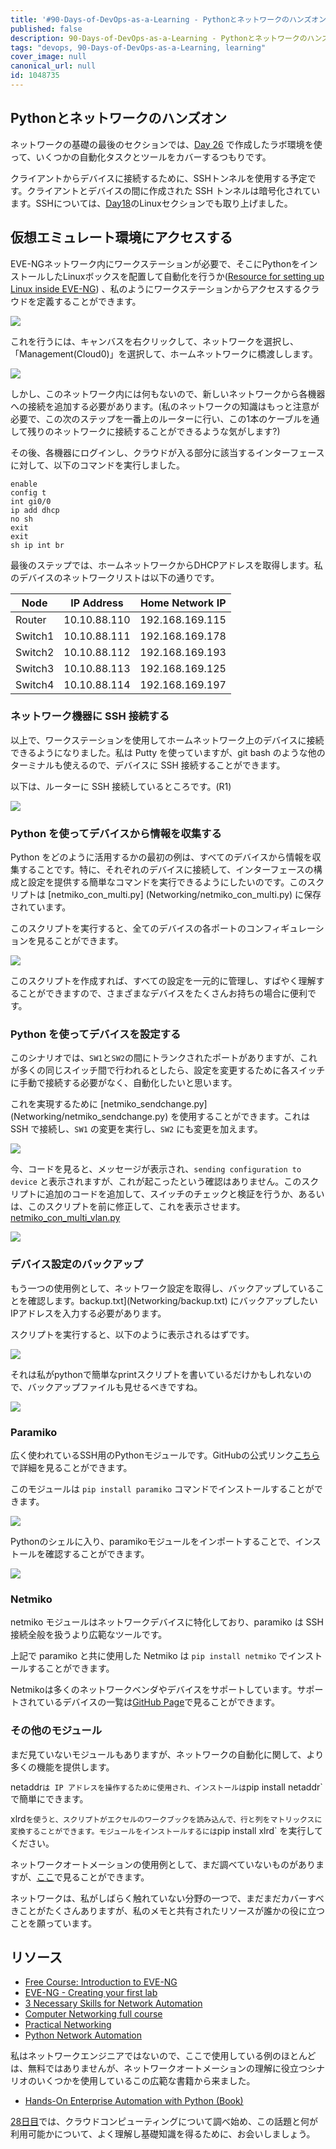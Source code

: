 ```yaml
---
title: '#90-Days-of-DevOps-as-a-Learning - Pythonとネットワークのハンズオン - 27日目'
published: false
description: 90-Days-of-DevOps-as-a-Learning - Pythonとネットワークのハンズオン
tags: "devops, 90-Days-of-DevOps-as-a-Learning, learning"
cover_image: null
canonical_url: null
id: 1048735
---
```

## Pythonとネットワークのハンズオン

ネットワークの基礎の最後のセクションでは、[Day 26](day26.md) で作成したラボ環境を使って、いくつかの自動化タスクとツールをカバーするつもりです。

クライアントからデバイスに接続するために、SSHトンネルを使用する予定です。クライアントとデバイスの間に作成された SSH トンネルは暗号化されています。SSHについては、[Day18](day18.md)のLinuxセクションでも取り上げました。

## 仮想エミュレート環境にアクセスする

EVE-NGネットワーク内にワークステーションが必要で、そこにPythonをインストールしたLinuxボックスを配置して自動化を行うか([Resource for setting up Linux inside EVE-NG](https://www.youtube.com/watch?v=3Qstk3zngrY)) 、私のようにワークステーションからアクセスするクラウドを定義することができます。

![](Images/Day27_Networking3.png)

これを行うには、キャンバスを右クリックして、ネットワークを選択し、「Management(Cloud0)」を選択して、ホームネットワークに橋渡しします。

![](Images/Day27_Networking4.png)

しかし、このネットワーク内には何もないので、新しいネットワークから各機器への接続を追加する必要があります。(私のネットワークの知識はもっと注意が必要で、この次のステップを一番上のルーターに行い、この1本のケーブルを通して残りのネットワークに接続することができるような気がします?)

その後、各機器にログインし、クラウドが入る部分に該当するインターフェースに対して、以下のコマンドを実行しました。

```
enable
config t
int gi0/0
ip add dhcp 
no sh 
exit 
exit
sh ip int br
```

最後のステップでは、ホームネットワークからDHCPアドレスを取得します。私のデバイスのネットワークリストは以下の通りです。

| Node        | IP Address  | Home Network IP  |
| ----------- | ----------- | -----------      |
| Router      | 10.10.88.110| 192.168.169.115  |
| Switch1     | 10.10.88.111| 192.168.169.178  |
| Switch2     | 10.10.88.112| 192.168.169.193  |
| Switch3     | 10.10.88.113| 192.168.169.125  |
| Switch4     | 10.10.88.114| 192.168.169.197  |

### ネットワーク機器に SSH 接続する

以上で、ワークステーションを使用してホームネットワーク上のデバイスに接続できるようになりました。私は Putty を使っていますが、git bash のような他のターミナルも使えるので、デバイスに SSH 接続することができます。

以下は、ルーターに SSH 接続しているところです。(R1)

![](Images/Day27_Networking5.png)

### Python を使ってデバイスから情報を収集する

Python をどのように活用するかの最初の例は、すべてのデバイスから情報を収集することです。特に、それぞれのデバイスに接続して、インターフェースの構成と設定を提供する簡単なコマンドを実行できるようにしたいのです。このスクリプトは [netmiko_con_multi.py] (Networking/netmiko_con_multi.py) に保存されています。

このスクリプトを実行すると、全てのデバイスの各ポートのコンフィギュレーションを見ることができます。

![](Images/Day27_Networking6.png)

このスクリプトを作成すれば、すべての設定を一元的に管理し、すばやく理解することができますので、さまざまなデバイスをたくさんお持ちの場合に便利です。

### Python を使ってデバイスを設定する

このシナリオでは、`SW1`と`SW2`の間にトランクされたポートがありますが、これが多くの同じスイッチ間で行われるとしたら、設定を変更するために各スイッチに手動で接続する必要がなく、自動化したいと思います。

これを実現するために [netmiko_sendchange.py] (Networking/netmiko_sendchange.py) を使用することができます。これは SSH で接続し、`SW1` の変更を実行し、`SW2` にも変更を加えます。

![](Images/Day27_Networking7.png)

今、コードを見ると、メッセージが表示され、`sending configuration to device` と表示されますが、これが起こったという確認はありません。このスクリプトに追加のコードを追加して、スイッチのチェックと検証を行うか、あるいは、このスクリプトを前に修正して、これを表示させます。[netmiko_con_multi_vlan.py](Networking/netmiko_con_multi_vlan.py)

![](Images/Day27_Networking8.png)

### デバイス設定のバックアップ

もう一つの使用例として、ネットワーク設定を取得し、バックアップしていることを確認します。backup.txt](Networking/backup.txt) にバックアップしたいIPアドレスを入力する必要があります。

スクリプトを実行すると、以下のように表示されるはずです。

![](Images/Day27_Networking9.png)

それは私がpythonで簡単なprintスクリプトを書いているだけかもしれないので、バックアップファイルも見せるべきですね。

![](Images/Day27_Networking10.png)

### Paramiko

広く使われているSSH用のPythonモジュールです。GitHubの公式リンク[こちら](https://github.com/paramiko/paramiko)で詳細を見ることができます。

このモジュールは `pip install paramiko` コマンドでインストールすることができます。

![](Images/Day27_Networking1.png)

Pythonのシェルに入り、paramikoモジュールをインポートすることで、インストールを確認することができます。

![](Images/Day27_Networking2.png)

### Netmiko

netmiko モジュールはネットワークデバイスに特化しており、paramiko は SSH 接続全般を扱うより広範なツールです。

上記で paramiko と共に使用した Netmiko は `pip install netmiko` でインストールすることができます。

Netmikoは多くのネットワークベンダやデバイスをサポートしています。サポートされているデバイスの一覧は[GitHub Page](https://github.com/ktbyers/netmiko#supports)で見ることができます。

### その他のモジュール

まだ見ていないモジュールもありますが、ネットワークの自動化に関して、より多くの機能を提供します。

netaddr` は IP アドレスを操作するために使用され、インストールは `pip install netaddr` で簡単にできます。

xlrd` を使うと、スクリプトがエクセルのワークブックを読み込んで、行と列をマトリックスに変換することができます。モジュールをインストールするには `pip install xlrd` を実行してください。

ネットワークオートメーションの使用例として、まだ調べていないものがありますが、[ここ](https://github.com/ktbyers/pynet/tree/master/presentations/dfwcug/examples)で見ることができます。

ネットワークは、私がしばらく触れていない分野の一つで、まだまだカバーすべきことがたくさんありますが、私のメモと共有されたリソースが誰かの役に立つことを願っています。

## リソース

- [Free Course: Introduction to EVE-NG](https://www.youtube.com/watch?v=g6B0f_E0NMg)
- [EVE-NG - Creating your first lab](https://www.youtube.com/watch?v=9dPWARirtK8)
- [3 Necessary Skills for Network Automation](https://www.youtube.com/watch?v=KhiJ7Fu9kKA&list=WL&index=122&t=89s)
- [Computer Networking full course](https://www.youtube.com/watch?v=IPvYjXCsTg8)
- [Practical Networking](http://www.practicalnetworking.net/)
- [Python Network Automation](https://www.youtube.com/watch?v=xKPzLplPECU&list=WL&index=126)

私はネットワークエンジニアではないので、ここで使用している例のほとんどは、無料ではありませんが、ネットワークオートメーションの理解に役立つシナリオのいくつかを使用しているこの広範な書籍から来ました。

- [Hands-On Enterprise Automation with Python (Book)](https://www.packtpub.com/product/hands-on-enterprise-automation-with-python/9781788998512)

[28日目](day28.md)では、クラウドコンピューティングについて調べ始め、この話題と何が利用可能かについて、よく理解し基礎知識を得るために、お会いしましょう。
